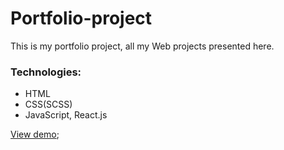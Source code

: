 # Portfolio-project
This is my portfolio project, all my Web projects presented here.  
### Technologies:  
* HTML
* CSS(SCSS)
* JavaScript, React.js

 [View demo](https://fenix4088.github.io/PortfolioApp/);  
 
